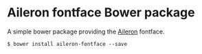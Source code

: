 # Aileron fontface Bower package

A simple bower package providing the [Aileron](http://www.fontsc.com/font/aileron) fontface.


```
$ bower install aileron-fontface --save
```
